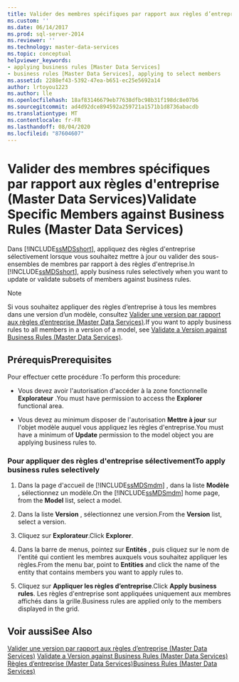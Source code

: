 ```yaml
---
title: Valider des membres spécifiques par rapport aux règles d’entreprise (Master Data Services) | Microsoft Docs
ms.custom: ''
ms.date: 06/14/2017
ms.prod: sql-server-2014
ms.reviewer: ''
ms.technology: master-data-services
ms.topic: conceptual
helpviewer_keywords:
- applying business rules [Master Data Services]
- business rules [Master Data Services], applying to select members
ms.assetid: 2288ef43-5392-47ea-b651-ec25e5692a14
author: lrtoyou1223
ms.author: lle
ms.openlocfilehash: 18af83146679eb77638dfbc98b31f198dc8e07b6
ms.sourcegitcommit: ad4d92dce894592a259721a1571b1d8736abacdb
ms.translationtype: MT
ms.contentlocale: fr-FR
ms.lasthandoff: 08/04/2020
ms.locfileid: "87604607"
---
```

# <a name="validate-specific-members-against-business-rules-master-data-services"></a><span data-ttu-id="cce4a-102">Valider des membres spécifiques par rapport aux règles d'entreprise (Master Data Services)</span><span class="sxs-lookup"><span data-stu-id="cce4a-102">Validate Specific Members against Business Rules (Master Data Services)</span></span>
  <span data-ttu-id="cce4a-103">Dans [!INCLUDE[ssMDSshort](../includes/ssmdsshort-md.md)], appliquez des règles d'entreprise sélectivement lorsque vous souhaitez mettre à jour ou valider des sous-ensembles de membres par rapport à des règles d'entreprise.</span><span class="sxs-lookup"><span data-stu-id="cce4a-103">In [!INCLUDE[ssMDSshort](../includes/ssmdsshort-md.md)], apply business rules selectively when you want to update or validate subsets of members against business rules.</span></span>  
  
> [!NOTE]  
>  <span data-ttu-id="cce4a-104">Si vous souhaitez appliquer des règles d’entreprise à tous les membres dans une version d’un modèle, consultez [Valider une version par rapport aux règles d’entreprise &#40;Master Data Services&#41;](validate-a-version-against-business-rules-master-data-services.md).</span><span class="sxs-lookup"><span data-stu-id="cce4a-104">If you want to apply business rules to all members in a version of a model, see [Validate a Version against Business Rules &#40;Master Data Services&#41;](validate-a-version-against-business-rules-master-data-services.md).</span></span>  
  
## <a name="prerequisites"></a><span data-ttu-id="cce4a-105">Prérequis</span><span class="sxs-lookup"><span data-stu-id="cce4a-105">Prerequisites</span></span>  
 <span data-ttu-id="cce4a-106">Pour effectuer cette procédure :</span><span class="sxs-lookup"><span data-stu-id="cce4a-106">To perform this procedure:</span></span>  
  
-   <span data-ttu-id="cce4a-107">Vous devez avoir l'autorisation d'accéder à la zone fonctionnelle **Explorateur** .</span><span class="sxs-lookup"><span data-stu-id="cce4a-107">You must have permission to access the **Explorer** functional area.</span></span>  
  
-   <span data-ttu-id="cce4a-108">Vous devez au minimum disposer de l'autorisation **Mettre à jour** sur l'objet modèle auquel vous appliquez les règles d'entreprise.</span><span class="sxs-lookup"><span data-stu-id="cce4a-108">You must have a minimum of **Update** permission to the model object you are applying business rules to.</span></span>  
  
### <a name="to-apply-business-rules-selectively"></a><span data-ttu-id="cce4a-109">Pour appliquer des règles d'entreprise sélectivement</span><span class="sxs-lookup"><span data-stu-id="cce4a-109">To apply business rules selectively</span></span>  
  
1.  <span data-ttu-id="cce4a-110">Dans la page d'accueil de [!INCLUDE[ssMDSmdm](../includes/ssmdsmdm-md.md)] , dans la liste **Modèle** , sélectionnez un modèle.</span><span class="sxs-lookup"><span data-stu-id="cce4a-110">On the [!INCLUDE[ssMDSmdm](../includes/ssmdsmdm-md.md)] home page, from the **Model** list, select a model.</span></span>  
  
2.  <span data-ttu-id="cce4a-111">Dans la liste **Version** , sélectionnez une version.</span><span class="sxs-lookup"><span data-stu-id="cce4a-111">From the **Version** list, select a version.</span></span>  
  
3.  <span data-ttu-id="cce4a-112">Cliquez sur **Explorateur**.</span><span class="sxs-lookup"><span data-stu-id="cce4a-112">Click **Explorer**.</span></span>  
  
4.  <span data-ttu-id="cce4a-113">Dans la barre de menus, pointez sur **Entités** , puis cliquez sur le nom de l'entité qui contient les membres auxquels vous souhaitez appliquer les règles.</span><span class="sxs-lookup"><span data-stu-id="cce4a-113">From the menu bar, point to **Entities** and click the name of the entity that contains members you want to apply rules to.</span></span>  
  
5.  <span data-ttu-id="cce4a-114">Cliquez sur **Appliquer les règles d’entreprise**.</span><span class="sxs-lookup"><span data-stu-id="cce4a-114">Click **Apply business rules**.</span></span> <span data-ttu-id="cce4a-115">Les règles d'entreprise sont appliquées uniquement aux membres affichés dans la grille.</span><span class="sxs-lookup"><span data-stu-id="cce4a-115">Business rules are applied only to the members displayed in the grid.</span></span>  
  
## <a name="see-also"></a><span data-ttu-id="cce4a-116">Voir aussi</span><span class="sxs-lookup"><span data-stu-id="cce4a-116">See Also</span></span>  
 <span data-ttu-id="cce4a-117">[Valider une version par rapport aux règles d’entreprise &#40;Master Data Services&#41;](validate-a-version-against-business-rules-master-data-services.md) </span><span class="sxs-lookup"><span data-stu-id="cce4a-117">[Validate a Version against Business Rules &#40;Master Data Services&#41;](validate-a-version-against-business-rules-master-data-services.md) </span></span>  
 [<span data-ttu-id="cce4a-118">Règles d’entreprise &#40;Master Data Services&#41;</span><span class="sxs-lookup"><span data-stu-id="cce4a-118">Business Rules &#40;Master Data Services&#41;</span></span>](../../2014/master-data-services/business-rules-master-data-services.md)  
  
  
